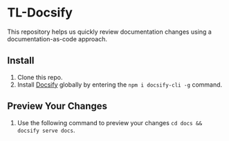 # TL-Docsify

This repository helps us quickly review documentation changes using a documentation-as-code approach.

## Install

1. Clone this repo.
2. Install [Docsify](https://docsify.js.org) globally by entering the `npm i docsify-cli -g` command.


## Preview Your Changes

1. Use the following command to preview your changes `cd docs && docsify serve docs`.